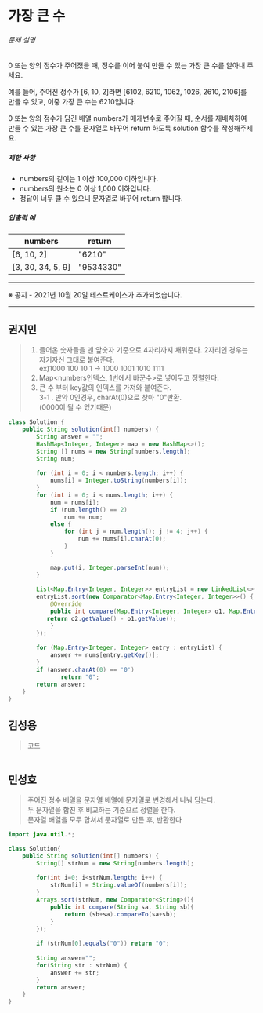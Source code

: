# 가장 큰 수



###### 문제 설명

0 또는 양의 정수가 주어졌을 때, 정수를 이어 붙여 만들 수 있는 가장 큰 수를 알아내 주세요.

예를 들어, 주어진 정수가 [6, 10, 2]라면 [6102, 6210, 1062, 1026, 2610, 2106]를 만들 수 있고, 이중 가장 큰 수는 6210입니다.

0 또는 양의 정수가 담긴 배열 numbers가 매개변수로 주어질 때, 순서를 재배치하여 만들 수 있는 가장 큰 수를 문자열로 바꾸어 return 하도록 solution 함수를 작성해주세요.

##### 제한 사항

- numbers의 길이는 1 이상 100,000 이하입니다.
- numbers의 원소는 0 이상 1,000 이하입니다.
- 정답이 너무 클 수 있으니 문자열로 바꾸어 return 합니다.

##### 입출력 예

| numbers           | return    |
| ----------------- | --------- |
| [6, 10, 2]        | "6210"    |
| [3, 30, 34, 5, 9] | "9534330" |

------

※ 공지 - 2021년 10월 20일 테스트케이스가 추가되었습니다.





---------------





## 권지민

> 1. 들어온 숫자들을 맨 앞숫자 기준으로 4자리까지 채워준다. 2자리인 경우는 자기자신 그대로 붙여준다.   
> ex)1000 100 10 1 -> 1000 1001 1010 1111
> 2. Map<numbers인덱스, 1번에서 바꾼수>로 넣어두고 정렬한다.   
> 3. 큰 수 부터 key값의 인덱스를 가져와 붙여준다.  
> 3-1 . 만약 0인경우, charAt(0)으로 찾아 "0"반환.  
> (0000이 될 수 있기때문)

```java
class Solution {
    public String solution(int[] numbers) {
        String answer = "";
        HashMap<Integer, Integer> map = new HashMap<>();
        String [] nums = new String[numbers.length];
        String num;
        
        for (int i = 0; i < numbers.length; i++) {
            nums[i] = Integer.toString(numbers[i]);
        }
        for (int i = 0; i < nums.length; i++) {
            num = nums[i];
            if (num.length() == 2)
                num += num;
            else {
                for (int j = num.length(); j != 4; j++) {
                    num += nums[i].charAt(0);
                }
            }

            map.put(i, Integer.parseInt(num));
        }
        
        List<Map.Entry<Integer, Integer>> entryList = new LinkedList<>(map.entrySet());
        entryList.sort(new Comparator<Map.Entry<Integer, Integer>>() {
            @Override
            public int compare(Map.Entry<Integer, Integer> o1, Map.Entry<Integer, Integer> o2) {
           return o2.getValue() - o1.getValue();
            }
        });
        
        for (Map.Entry<Integer, Integer> entry : entryList) {
            answer += nums[entry.getKey()];
        }
        if (answer.charAt(0) == '0')
               return "0";
        return answer;
    }
}
```





## 김성용

> 코드

```python

```





## 민성호

> 주어진 정수 배열을 문자열 배열에 문자열로 변경해서 나눠 담는다.  
> 두 문자열을 합친 후 비교하는 기준으로 정렬을 한다.  
> 문자열 배열을 모두 합쳐서 문자열로 만든 후, 반환한다

```java
import java.util.*;

class Solution{
    public String solution(int[] numbers) {
        String[] strNum = new String[numbers.length];
        
        for(int i=0; i<strNum.length; i++) {
            strNum[i] = String.valueOf(numbers[i]);
        }
        Arrays.sort(strNum, new Comparator<String>(){
            public int compare(String sa, String sb){
                return (sb+sa).compareTo(sa+sb);
            }
        });
        
        if (strNum[0].equals("0")) return "0";
        
        String answer="";
        for(String str : strNum) {
            answer += str;
        }
        return answer;
    }
}
```
